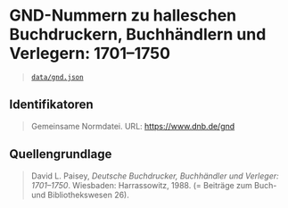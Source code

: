 # GND-Nummern zu halleschen Buchdruckern, Buchhändlern und Verlegern: 1701–1750

> [`data/gnd.json`](./data/gnd.json)

## Identifikatoren

> Gemeinsame Normdatei. URL: https://www.dnb.de/gnd

## Quellengrundlage

> David L. Paisey, _Deutsche Buchdrucker, Buchhändler und Verleger: 1701–1750_. Wiesbaden: Harrassowitz, 1988. (= Beiträge zum Buch- und Bibliothekswesen 26).
